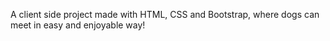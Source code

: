 A client side project made with HTML, CSS and Bootstrap, where dogs can meet in easy and enjoyable way!
